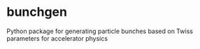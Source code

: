 # bunchgen
Python package for generating particle bunches based on Twiss parameters for accelerator physics
